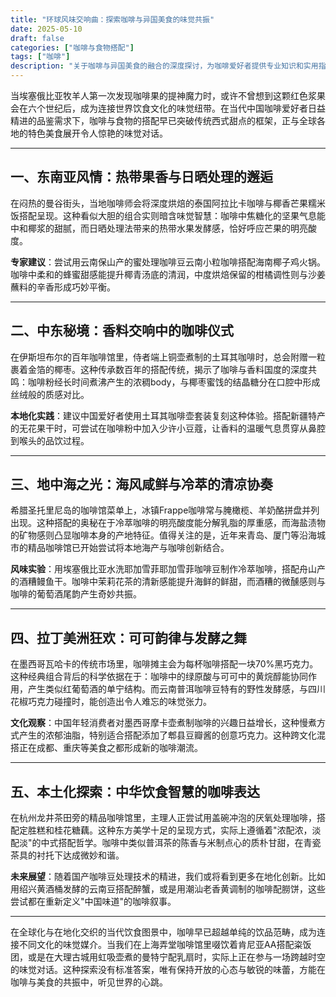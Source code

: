 ```yaml
---
title: "环球风味交响曲：探索咖啡与异国美食的味觉共振"
date: 2025-05-10
draft: false
categories: ["咖啡与食物搭配"]
tags: ["咖啡"]
description: "关于咖啡与异国美食的融合的深度探讨，为咖啡爱好者提供专业知识和实用指南。"
---
```


当埃塞俄比亚牧羊人第一次发现咖啡果的提神魔力时，或许不曾想到这颗红色浆果会在六个世纪后，成为连接世界饮食文化的味觉纽带。在当代中国咖啡爱好者日益精进的品鉴需求下，咖啡与食物的搭配早已突破传统西式甜点的框架，正与全球各地的特色美食展开令人惊艳的味觉对话。

---

## 一、东南亚风情：热带果香与日晒处理的邂逅

在闷热的曼谷街头，当地咖啡师会将深度烘焙的泰国阿拉比卡咖啡与椰香芒果糯米饭搭配呈现。这种看似大胆的组合实则暗含味觉智慧：咖啡中焦糖化的坚果气息能中和椰浆的甜腻，而日晒处理法带来的热带水果发酵感，恰好呼应芒果的明亮酸度。

**专家建议**：尝试用云南保山产的蜜处理咖啡豆云南小粒咖啡搭配海南椰子鸡火锅。咖啡中柔和的蜂蜜甜感能提升椰青汤底的清润，中度烘焙保留的柑橘调性则与沙姜蘸料的辛香形成巧妙平衡。

---

## 二、中东秘境：香料交响中的咖啡仪式

在伊斯坦布尔的百年咖啡馆里，侍者端上铜壶煮制的土耳其咖啡时，总会附赠一粒裹着金箔的椰枣。这种传承数百年的搭配传统，揭示了咖啡与香料国度的深度共鸣：咖啡粉经长时间煮沸产生的浓稠body，与椰枣蜜饯的结晶糖分在口腔中形成丝绒般的质感对比。

**本地化实践**：建议中国爱好者使用土耳其咖啡壶套装复刻这种体验。搭配新疆特产的无花果干时，可尝试在咖啡粉中加入少许小豆蔻，让香料的温暖气息贯穿从鼻腔到喉头的品饮过程。

---

## 三、地中海之光：海风咸鲜与冷萃的清凉协奏

希腊圣托里尼岛的咖啡馆菜单上，冰镇Frappe咖啡常与腌橄榄、羊奶酪拼盘并列出现。这种搭配的奥秘在于冷萃咖啡的明亮酸度能分解乳脂的厚重感，而海盐渍物的矿物感则凸显咖啡本身的产地特征。值得关注的是，近年来青岛、厦门等沿海城市的精品咖啡馆已开始尝试将本地海产与咖啡创新结合。

**风味实验**：用埃塞俄比亚水洗耶加雪菲耶加雪菲咖啡豆制作冷萃咖啡，搭配舟山产的酒糟鳗鱼干。咖啡中茉莉花茶的清新感能提升海鲜的鲜甜，而酒糟的微醺感则与咖啡的葡萄酒尾韵产生奇妙共振。

---

## 四、拉丁美洲狂欢：可可韵律与发酵之舞

在墨西哥瓦哈卡的传统市场里，咖啡摊主会为每杯咖啡搭配一块70%黑巧克力。这种经典组合背后的科学依据在于：咖啡中的绿原酸与可可中的黄烷醇能协同作用，产生类似红葡萄酒的单宁结构。而云南普洱咖啡豆特有的野性发酵感，与四川花椒巧克力碰撞时，能创造出令人难忘的味觉张力。

**文化观察**：中国年轻消费者对墨西哥摩卡壶煮制咖啡的兴趣日益增长，这种慢煮方式产生的浓郁油脂，特别适合搭配添加了郫县豆瓣酱的创意巧克力。这种跨文化混搭正在成都、重庆等美食之都形成新的咖啡潮流。

---

## 五、本土化探索：中华饮食智慧的咖啡表达

在杭州龙井茶田旁的精品咖啡馆里，主理人正尝试用盖碗冲泡的厌氧处理咖啡，搭配定胜糕和桂花糖藕。这种东方美学十足的呈现方式，实际上遵循着"浓配浓，淡配淡"的中式搭配哲学。咖啡中类似普洱茶的陈香与米制点心的质朴甘甜，在青瓷茶具的衬托下达成微妙和谐。

**未来展望**：随着国产咖啡豆处理技术的精进，我们或将看到更多在地化创新。比如用绍兴黄酒桶发酵的云南豆搭配醉蟹，或是用潮汕老香黄调制的咖啡配朥饼，这些尝试都在重新定义"中国味道"的咖啡叙事。

---

在全球化与在地化交织的当代饮食图景中，咖啡早已超越单纯的饮品范畴，成为连接不同文化的味觉媒介。当我们在上海弄堂咖啡馆里啜饮着肯尼亚AA搭配粢饭团，或是在大理古城用虹吸壶煮的曼特宁配乳扇时，实际上正在参与一场跨越时空的味觉对话。这种探索没有标准答案，唯有保持开放的心态与敏锐的味蕾，方能在咖啡与美食的共振中，听见世界的心跳。